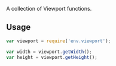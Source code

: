A collection of Viewport functions.

## Usage
```javascript
var viewport = require('env.viewport');

var width = viewport.getWidth();
var height = viewport.getHeight();
```